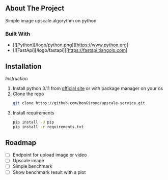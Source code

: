 ## About The Project
Simple image upscale algorythm on python


### Built With

* [![Python][/logo/python.png]][https://www.python.org]
* [![FastApi][/logo/fastapi]][https://fastapi.tiangolo.com]


## Installation

_Instruction_

1. Install python 3.11 from [official site](https://www.python.org) or with package manager on your os
2. Clone the repo
   ```sh
   git clone https://github.com/bonGirono/upscale-service.git
   ```
3. Install requirements
   ```sh
   pip install -U pip
   pip install -r requirements.txt
   ```


<!-- ROADMAP -->
## Roadmap

- [ ] Endpoint for upload image or video
- [ ] Upscale image
- [ ] Simple benchmark
- [ ] Show benchmark result with a plot
